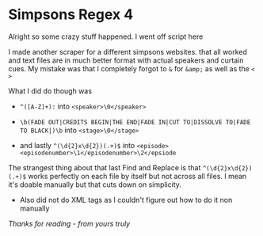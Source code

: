 # Simpsons Regex 4

Alright so some crazy stuff happened. I went off script here

I made another scraper for a different simpsons websites. that all worked and text files are in much better format with actual speakers and curtain cues. My mistake was that I completely forgot to `&` for `&amp;` as well as the `<` `>`

What I did do though was

- `^([A-Z]+):` into `<speaker>\0</speaker>`

- `\b(FADE OUT|CREDITS BEGIN|THE END|FADE IN|CUT TO|DISSOLVE TO|FADE TO BLACK|)\b` into `<stage>\0</stage>`

- and lastly `^(\d{2}x\d{2})(.+)$` into `<episode><episodenumber>\1</episodenumber>\2</epsiode`
 
 The strangest thing about that last Find and Replace is that `^(\d{2}x\d{2})(.+)$` works perfectly on each file by itself but not across all files. I mean it's doable manually but that cuts down on simplicity.

 - Also did not do XML tags as I couldn't figure out how to do it non manually

 *Thanks for reading - from yours truly*
